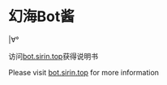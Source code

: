 # 幻海Bot酱

|∀°

访问[bot.sirin.top](https://bot.sirin.top)获得说明书

Please visit [bot.sirin.top](https://bot.sirin.top) for more information
